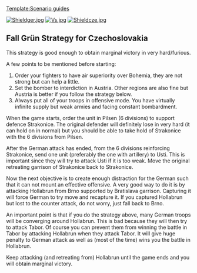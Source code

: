 [Template:Scenario
guides](/wiki/index.php?title=Template:Scenario_guides&action=edit&redlink=1 "Template:Scenario guides (page does not exist)")

[![Shieldger.jpg](/images/7/71/Shieldger.jpg)](/wiki/File:Shieldger.jpg)
[![Vs.jpg](/images/9/93/Vs.jpg)](/wiki/File:Vs.jpg)
[![Shieldcze.jpg](/images/b/b3/Shieldcze.jpg)](/wiki/File:Shieldcze.jpg)

##    Fall Grün Strategy for Czechoslovakia 

This strategy is good enough to obtain marginal victory in very
hard/furious.

A few points to be mentioned before starting:

1.  Order your fighters to have air superiority over Bohemia, they are
    not strong but can help a little.
2.  Set the bomber to interdiction in Austria. Other regions are also
    fine but Austria is better if you follow the strategy below.
3.  Always put all of your troops in offensive mode. You have virtually
    infinite supply but weak armies and facing constant bombardment.

When the game starts, order the unit in Pilsen (6 divisions) to support
defence Strakonice. The original defender will definitely lose in very
hard (it can hold on in normal) but you should be able to take hold of
Strakonice with the 6 divisions from Pilsen.

After the German attack has ended, from the 6 divisions reinforcing
Strakonice, send one unit (preferably the one with artillery) to Usti.
This is important since they will try to attack Usti if it is too weak.
Move the original retreating garrison of Strakonice back to Strakonice.

Now the next objective is to create enough distraction for the German
such that it can not mount an effective offensive. A very good way to do
it is by attacking Hollabrun from Brno supported by Bratislava garrison.
Capturing it will force German to try move and recapture it. If you
captured Hollabrun but lost to the counter attack, do not worry, just
fall back to Brno.

An important point is that if you do the strategy above, many German
troops will be converging around Hollabrun. This is bad because they
will then try to attack Tabor. Of course you can prevent them from
winning the battle in Tabor by attacking Hollabrun when they attack
Tabor. It will give huge penalty to German attack as well as (most of
the time) wins you the battle in Hollabrun.

Keep attacking (and retreating from) Hollabrun until the game ends and
you will obtain marginal victory.
